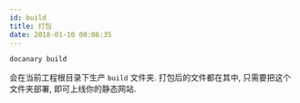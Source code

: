 ```yaml
---
id: build
title: 打包
date: 2018-01-10 00:08:35
---
```


```bash
docanary build
```

会在当前工程根目录下生产 `build` 文件夹. 打包后的文件都在其中, 只需要把这个文件夹部署, 即可上线你的静态网站.